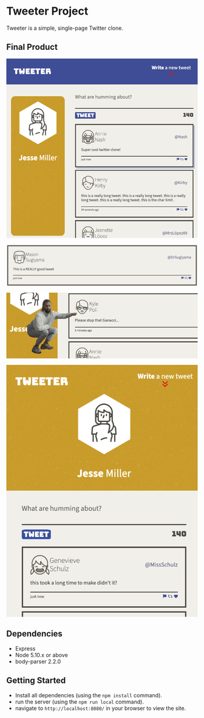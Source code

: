 # Tweeter Project

Tweeter is a simple, single-page Twitter clone.

## Final Product

!["Screenshot of tablet or desktop view"](https://github.com/Jesse-D-Miller/tweeter/blob/master/docs/tablet-desktop-view.png)

!["Screenshot of an example tweet"](https://github.com/Jesse-D-Miller/tweeter/blob/master/docs/tweet.png)

!["Screenshot of ganacci"](https://github.com/Jesse-D-Miller/tweeter/blob/master/docs/ganacci-punch.png)

!["Screenshot of mobile device view"](https://github.com/Jesse-D-Miller/tweeter/blob/master/docs/mobile-view.png)

## Dependencies

- Express
- Node 5.10.x or above
- body-parser 2.2.0

## Getting Started

- Install all dependencies (using the `npm install` command).
- run the server (using the `npm run local` command).
- navigate to `http://localhost:8080/` in your browser to view the site.
